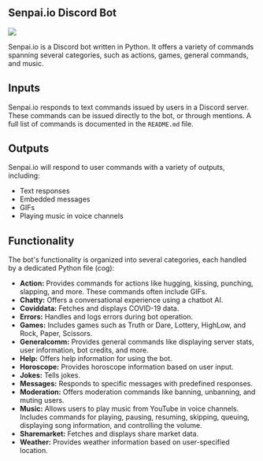 ## Senpai.io Discord Bot

<img align='center' src="https://occ-0-92-1722.1.nflxso.net/dnm/api/v6/9pS1daC2n6UGc3dUogvWIPMR_OU/AAAABR5Bs1T-nF6YTTu_60RbRq5A2IksjUOmLRnBFkA4DZ0QGnptpwant8MOmqH1A8MsCLaVcrHRwIPxI2dEyRI4sJ4kHBVFUN3wEfgTeT705k3eb3RG.jpg?r=b96">

Senpai.io is a Discord bot written in Python.  It offers a variety of commands spanning several categories, such as actions, games, general commands, and music. 

## Inputs

Senpai.io responds to text commands issued by users in a Discord server. These commands can be issued directly to the bot, or through mentions.  A full list of commands is documented in the `README.md` file.

## Outputs

Senpai.io will respond to user commands with a variety of outputs, including:

* Text responses
* Embedded messages
* GIFs
* Playing music in voice channels

## Functionality

The bot's functionality is organized into several categories, each handled by a dedicated Python file (cog):

* **Action:** Provides commands for actions like hugging, kissing, punching, slapping, and more. These commands often include GIFs.
* **Chatty:** Offers a conversational experience using a chatbot AI.
* **Coviddata:** Fetches and displays COVID-19 data.
* **Errors:** Handles and logs errors during bot operation.
* **Games:** Includes games such as Truth or Dare, Lottery, HighLow, and Rock, Paper, Scissors.
* **Generalcomm:**  Provides general commands like displaying server stats, user information, bot credits, and more.
* **Help:** Offers help information for using the bot.
* **Horoscope:**  Provides horoscope information based on user input.
* **Jokes:** Tells jokes. 
* **Messages:** Responds to specific messages with predefined responses.
* **Moderation:** Offers moderation commands like banning, unbanning, and muting users.
* **Music:**  Allows users to play music from YouTube in voice channels. Includes commands for playing, pausing, resuming, skipping, queuing, displaying song information, and controlling the volume. 
* **Sharemarket:** Fetches and displays share market data.
* **Weather:** Provides weather information based on user-specified location. 


